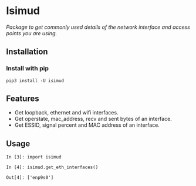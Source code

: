 # Isimud
*Package to get commonly used details of the network interface and access points you are using.*

## Installation
### Install with pip
```
pip3 install -U isimud
```

## Features

- Get loopback, ethernet and wifi interfaces.
- Get operstate, mac_address, recv and sent bytes of an interface.
- Get ESSID, signal percent and MAC address of an interface.

## Usage
```
In [3]: import isimud

In [4]: isimud.get_eth_interfaces()

Out[4]: ['enp9s0']
```
